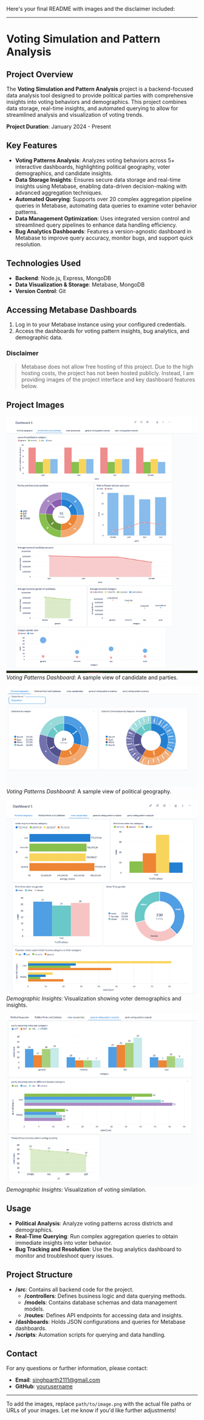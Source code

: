 Here's your final README with images and the disclaimer included:

---

# Voting Simulation and Pattern Analysis

## Project Overview
The **Voting Simulation and Pattern Analysis** project is a backend-focused data analysis tool designed to provide political parties with comprehensive insights into voting behaviors and demographics. This project combines data storage, real-time insights, and automated querying to allow for streamlined analysis and visualization of voting trends.

**Project Duration**: January 2024 - Present

## Key Features
- **Voting Patterns Analysis**: Analyzes voting behaviors across 5+ interactive dashboards, highlighting political geography, voter demographics, and candidate insights.
- **Data Storage Insights**: Ensures secure data storage and real-time insights using Metabase, enabling data-driven decision-making with advanced aggregation techniques.
- **Automated Querying**: Supports over 20 complex aggregation pipeline queries in Metabase, automating data queries to examine voter behavior patterns.
- **Data Management Optimization**: Uses integrated version control and streamlined query pipelines to enhance data handling efficiency.
- **Bug Analytics Dashboards**: Features a version-agnostic dashboard in Metabase to improve query accuracy, monitor bugs, and support quick resolution.

## Technologies Used
- **Backend**: Node.js, Express, MongoDB
- **Data Visualization & Storage**: Metabase, MongoDB
- **Version Control**: Git

## Accessing Metabase Dashboards
1. Log in to your Metabase instance using your configured credentials.
2. Access the dashboards for voting pattern insights, bug analytics, and demographic data.

### **Disclaimer**
> Metabase does not allow free hosting of this project. Due to the high hosting costs, the project has not been hosted publicly. Instead, I am providing images of the project interface and key dashboard features below.

## Project Images
![Voting Patterns Dashboard 1](https://github.com/Parthsingh2111/VotingPatternAnalyzerAndSimulator/blob/main/dashboard1.png)
*Voting Patterns Dashboard*: A sample view of candidate and parties.

![Voting Patterns Dashboard 2](https://github.com/Parthsingh2111/VotingPatternAnalyzerAndSimulator/blob/main/dashboard2%20political%20geography.png)
*Voting Patterns Dashboard*: A sample view of political geography.

![Voting Patterns Dashboard 3](https://github.com/Parthsingh2111/VotingPatternAnalyzerAndSimulator/blob/main/dashboard%203%20voter%20data.png)
*Demographic Insights*: Visualization showing voter demographics and insights.

![Voting Patterns Dashboard 4](https://github.com/Parthsingh2111/VotingPatternAnalyzerAndSimulator/blob/main/dashboard%204%20voting%20analysys.png)
*Demographic Insights*: Visualization of voting similation.

## Usage
- **Political Analysis**: Analyze voting patterns across districts and demographics.
- **Real-Time Querying**: Run complex aggregation queries to obtain immediate insights into voter behavior.
- **Bug Tracking and Resolution**: Use the bug analytics dashboard to monitor and troubleshoot query issues.

## Project Structure
- **/src**: Contains all backend code for the project.
  - **/controllers**: Defines business logic and data querying methods.
  - **/models**: Contains database schemas and data management models.
  - **/routes**: Defines API endpoints for accessing data and insights.
- **/dashboards**: Holds JSON configurations and queries for Metabase dashboards.
- **/scripts**: Automation scripts for querying and data handling.

## Contact
For any questions or further information, please contact:

- **Email**: singhparth2111@gmail.com
- **GitHub**: [yourusername](https://github.com/yourusername)

---

To add the images, replace `path/to/image.png` with the actual file paths or URLs of your images. Let me know if you'd like further adjustments!
